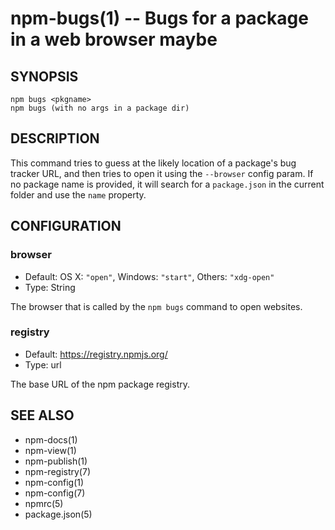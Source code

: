 npm-bugs(1) -- Bugs for a package in a web browser maybe
========================================================








































<extoc></extoc>

## SYNOPSIS

    npm bugs <pkgname>
    npm bugs (with no args in a package dir)

## DESCRIPTION

This command tries to guess at the likely location of a package's
bug tracker URL, and then tries to open it using the `--browser`
config param. If no package name is provided, it will search for
a `package.json` in the current folder and use the `name` property.

## CONFIGURATION

### browser

* Default: OS X: `"open"`, Windows: `"start"`, Others: `"xdg-open"`
* Type: String

The browser that is called by the `npm bugs` command to open websites.

### registry

* Default: https://registry.npmjs.org/
* Type: url

The base URL of the npm package registry.


## SEE ALSO

* npm-docs(1)
* npm-view(1)
* npm-publish(1)
* npm-registry(7)
* npm-config(1)
* npm-config(7)
* npmrc(5)
* package.json(5)
